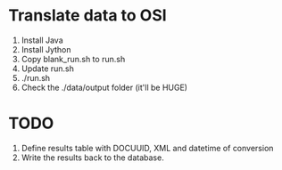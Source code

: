 
Translate data to OSI
=====================

1. Install Java
2. Install Jython
3. Copy blank_run.sh to run.sh
4. Update run.sh
5. ./run.sh
6. Check the ./data/output folder (it'll be HUGE)

TODO
====

1. Define results table with DOCUUID, XML and datetime of conversion
2. Write the results back to the database.

